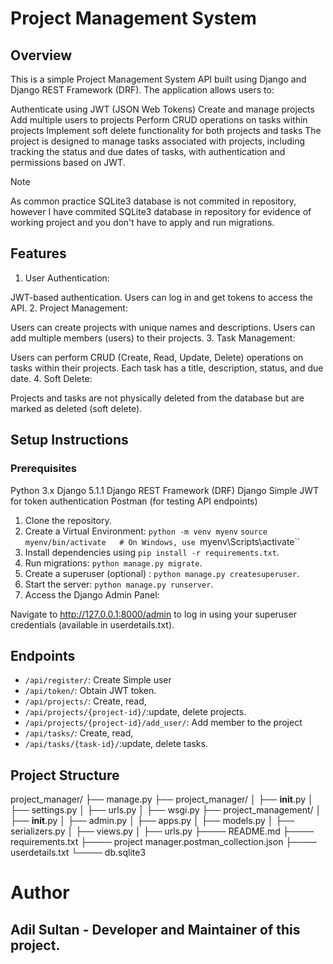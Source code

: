 # Project Management System

## Overview
This is a simple Project Management System API built using Django and Django REST Framework (DRF). The application allows users to:

Authenticate using JWT (JSON Web Tokens)
Create and manage projects
Add multiple users to projects
Perform CRUD operations on tasks within projects
Implement soft delete functionality for both projects and tasks
The project is designed to manage tasks associated with projects, including tracking the status and due dates of tasks, with authentication and permissions based on JWT.

> [!NOTE]
> As common practice SQLite3 database is not commited in repository, however I have commited SQLite3 database in repository for evidence of working project and you don't have to apply and run migrations. 

## Features
1. User Authentication:

JWT-based authentication.
Users can log in and get tokens to access the API.
2. Project Management:

Users can create projects with unique names and descriptions.
Users can add multiple members (users) to their projects.
3. Task Management:

Users can perform CRUD (Create, Read, Update, Delete) operations on tasks within their projects.
Each task has a title, description, status, and due date.
4. Soft Delete:

Projects and tasks are not physically deleted from the database but are marked as deleted (soft delete).

## Setup Instructions
### Prerequisites
Python 3.x
Django 5.1.1
Django REST Framework (DRF)
Django Simple JWT for token authentication
Postman (for testing API endpoints)

1. Clone the repository.
2. Create a Virtual Environment: `python -m venv myenv`
`source myenv/bin/activate   # On Windows, use `myenv\Scripts\activate``
3. Install dependencies using `pip install -r requirements.txt`.
4. Run migrations: `python manage.py migrate`.
5. Create a superuser (optional) : `python manage.py createsuperuser`.
6. Start the server: `python manage.py runserver`.
7. Access the Django Admin Panel:

Navigate to http://127.0.0.1:8000/admin to log in using your superuser credentials (available in userdetails.txt).

## Endpoints

- `/api/register/`: Create Simple user
- `/api/token/`: Obtain JWT token.
- `/api/projects/`: Create, read,
- `/api/projects/{project-id}/`:update, delete projects.
- `/api/projects/{project-id}/add_user/`: Add member to the project
- `/api/tasks/`: Create, read,
- `/api/tasks/{task-id}/`:update, delete tasks.

## Project Structure
project_manager/
├── manage.py
├── project_manager/
│   ├── __init__.py
│   ├── settings.py
│   ├── urls.py
│   ├── wsgi.py
├── project_management/
│   ├── __init__.py
│   ├── admin.py
│   ├── apps.py
│   ├── models.py
│   ├── serializers.py
│   ├── views.py
│   ├── urls.py
├──── README.md
├──── requirements.txt
├──── project manager.postman_collection.json
├──── userdetails.txt
└──── db.sqlite3


# Author
## Adil Sultan - Developer and Maintainer of this project.

